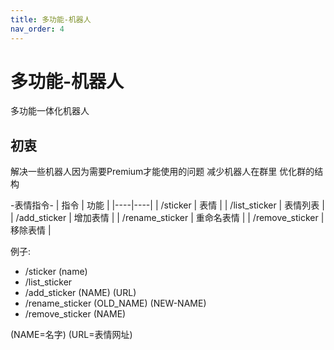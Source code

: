 ```yaml
---
title: 多功能-机器人
nav_order: 4
---
```


# 多功能-机器人
多功能一体化机器人

## 初衷
解决一些机器人因为需要Premium才能使用的问题
减少机器人在群里
优化群的结构

\-表情指令-
| 指令 | 功能 |
|----|----|
| /sticker | 表情 |
| /list_sticker | 表情列表 |
| /add_sticker | 增加表情 |
| /rename_sticker | 重命名表情 |
| /remove_sticker | 移除表情 |

例子:

- /sticker (name)
- /list_sticker
- /add_sticker (NAME) (URL)
- /rename_sticker (OLD_NAME) (NEW-NAME)
- /remove_sticker (NAME)

(NAME=名字) (URL=表情网址)
